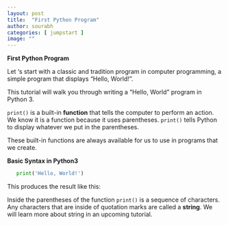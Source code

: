 ```yaml
---
layout: post
title:  "First Python Program"
author: sourabh
categories: [ jumpstart ]
image: ""
---
```


**First Python Program**

Let ‘s start with a classic and tradition program in computer programming, a simple program that displays “Hello, World!”.

This tutorial will walk you through writing a “Hello, World” program in Python 3.

`print()` is a built-in **function** that tells the computer to perform an action. We know it is a function because it uses parentheses. `print()` tells Python to display whatever we put in the parentheses.

These built-in functions are always available for us to use in programs that we create.  

**Basic Syntax in Python3**

```python
   print('Hello, World!')
```

This produces the result like this:

Inside the parentheses of the function  `print()` is a sequence of characters. Any characters that are inside of quotation marks are called a **string**. We will learn more about string in an upcoming tutorial.
